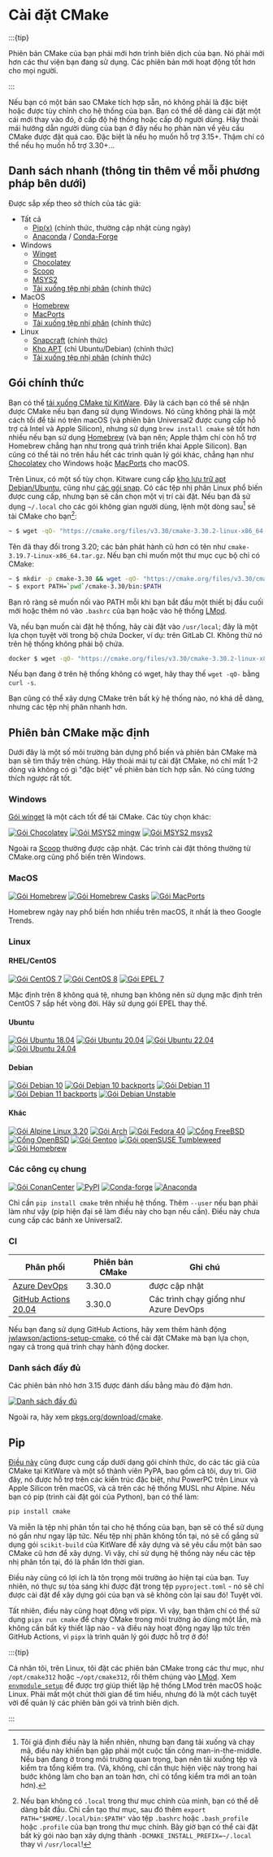# Cài đặt CMake

:::{tip}

Phiên bản CMake của bạn phải mới hơn trình biên dịch của bạn. Nó phải mới hơn các thư viện bạn đang sử dụng. Các phiên bản mới hoạt động tốt hơn cho mọi người.

:::

Nếu bạn có một bản sao CMake tích hợp sẵn, nó không phải là đặc biệt hoặc được tùy chỉnh cho hệ thống của bạn. Bạn có thể dễ dàng cài đặt một cái mới thay vào đó, ở cấp độ hệ thống hoặc cấp độ người dùng. Hãy thoải mái hướng dẫn người dùng của bạn ở đây nếu họ phàn nàn về yêu cầu CMake được đặt quá cao. Đặc biệt là nếu họ muốn hỗ trợ 3.15+. Thậm chí có thể nếu họ muốn hỗ trợ 3.30+...

## Danh sách nhanh (thông tin thêm về mỗi phương pháp bên dưới)

Được sắp xếp theo sở thích của tác giả:

- Tất cả
  - [Pip(x)][pypi] (chính thức, thường cập nhật cùng ngày)
  - [Anaconda][] / [Conda-Forge][]
- Windows
  - [Winget][]
  - [Chocolatey][]
  - [Scoop][]
  - [MSYS2][]
  - [Tải xuống tệp nhị phân][download] (chính thức)
- MacOS
  - [Homebrew][]
  - [MacPorts][]
  - [Tải xuống tệp nhị phân][download] (chính thức)
- Linux
  - [Snapcraft][snap] (chính thức)
  - [Kho APT][apt] (chỉ Ubuntu/Debian) (chính thức)
  - [Tải xuống tệp nhị phân][download] (chính thức)

## Gói chính thức

Bạn có thể [tải xuống CMake từ KitWare][download]. Đây là cách bạn có thể sẽ nhận được CMake nếu bạn đang sử dụng Windows. Nó cũng không phải là một cách tồi để tải nó trên macOS (và phiên bản Universal2 được cung cấp hỗ trợ cả Intel và Apple Silicon), nhưng sử dụng `brew install cmake` sẽ tốt hơn nhiều nếu bạn sử dụng [Homebrew](https://brew.sh) (và bạn nên; Apple thậm chí còn hỗ trợ Homebrew chẳng hạn như trong quá trình triển khai Apple Silicon). Bạn cũng có thể tải nó trên hầu hết các trình quản lý gói khác, chẳng hạn như [Chocolatey](https://chocolatey.org) cho Windows hoặc [MacPorts](https://www.macports.org) cho macOS.

Trên Linux, có một số tùy chọn. Kitware cung cấp [kho lưu trữ apt Debian/Ubuntu][apt], cũng như [các gói snap][snap]. Có các tệp nhị phân Linux phổ biến được cung cấp, nhưng bạn sẽ cần chọn một vị trí cài đặt. Nếu bạn đã sử dụng `~/.local` cho các gói không gian người dùng, lệnh một dòng sau[^1] sẽ tải CMake cho bạn[^2]:

```bash
~ $ wget -qO- "https://cmake.org/files/v3.30/cmake-3.30.2-linux-x86_64.tar.gz" | tar --strip-components=1 -xz -C ~/.local
```

Tên đã thay đổi trong 3.20; các bản phát hành cũ hơn có tên như `cmake-3.19.7-Linux-x86_64.tar.gz`. Nếu bạn chỉ muốn một thư mục cục bộ chỉ có CMake:

```bash
~ $ mkdir -p cmake-3.30 && wget -qO- "https://cmake.org/files/v3.30/cmake-3.30.2-linux-x86_64.tar.gz" | tar --strip-components=1 -xz -C cmake-3.30
~ $ export PATH=`pwd`/cmake-3.30/bin:$PATH
```

Bạn rõ ràng sẽ muốn nối vào PATH mỗi khi bạn bắt đầu một thiết bị đầu cuối mới hoặc thêm nó vào `.bashrc` của bạn hoặc vào hệ thống [LMod][].

Và, nếu bạn muốn cài đặt hệ thống, hãy cài đặt vào `/usr/local`; đây là một lựa chọn tuyệt vời trong bộ chứa Docker, ví dụ: trên GitLab CI. Không thử nó trên hệ thống không phải bộ chứa.

```bash
docker $ wget -qO- "https://cmake.org/files/v3.30/cmake-3.30.2-linux-x86_64.tar.gz" | tar --strip-components=1 -xz -C /usr/local
```

Nếu bạn đang ở trên hệ thống không có wget, hãy thay thế `wget -qO-` bằng `curl -s`.

Bạn cũng có thể xây dựng CMake trên bất kỳ hệ thống nào, nó khá dễ dàng, nhưng các tệp nhị phân nhanh hơn.

## Phiên bản CMake mặc định

Dưới đây là một số môi trường bản dựng phổ biến và phiên bản CMake mà bạn sẽ tìm thấy trên chúng. Hãy thoải mái tự cài đặt CMake, nó chỉ mất 1-2 dòng và không có gì "đặc biệt" về phiên bản tích hợp sẵn. Nó cũng tương thích ngược rất tốt.

### Windows

[Gói winget][winget] là một cách tốt để tải CMake. Các tùy chọn khác:

[![Gói Chocolatey](https://repology.org/badge/version-for-repo/chocolatey/cmake.svg)][chocolatey]
[![Gói MSYS2 mingw](https://repology.org/badge/version-for-repo/msys2_mingw/cmake.svg)][msys2]
[![Gói MSYS2 msys2](https://repology.org/badge/version-for-repo/msys2_msys2/cmake.svg)][msys2]

Ngoài ra [Scoop][scoop] thường được cập nhật. Các trình cài đặt thông thường từ CMake.org cũng phổ biến trên Windows.

### MacOS

[![Gói Homebrew](https://repology.org/badge/version-for-repo/homebrew/cmake.svg)][homebrew]
[![Gói Homebrew Casks](https://repology.org/badge/version-for-repo/homebrew_casks/cmake.svg)][homebrew-cask]
[![Gói MacPorts](https://repology.org/badge/version-for-repo/macports/cmake.svg)][macports]

Homebrew ngày nay phổ biến hơn nhiều trên macOS, ít nhất là theo Google Trends.

### Linux

#### RHEL/CentOS

[![Gói CentOS 7](https://repology.org/badge/version-for-repo/centos_7/cmake.svg?minversion=3.15.0)][centos]
[![Gói CentOS 8](https://repology.org/badge/version-for-repo/centos_8/cmake.svg?minversion=3.15.0)][centos]
[![Gói EPEL 7](https://repology.org/badge/version-for-repo/epel_7/cmake.svg?minversion=3.15.0)][centos]

Mặc định trên 8 không quá tệ, nhưng bạn không nên sử dụng mặc định trên CentOS 7 sắp hết vòng đời. Hãy sử dụng gói EPEL thay thế.

#### Ubuntu

[![Gói Ubuntu 18.04](https://repology.org/badge/version-for-repo/ubuntu_18_04/cmake.svg?minversion=3.15.0)](https://launchpad.net/ubuntu/bionic/+source/cmake)
[![Gói Ubuntu 20.04](https://repology.org/badge/version-for-repo/ubuntu_20_04/cmake.svg?minversion=3.15.0)](https://launchpad.net/ubuntu/focal/+source/cmake)
[![Gói Ubuntu 22.04](https://repology.org/badge/version-for-repo/ubuntu_22_04/cmake.svg?minversion=3.15.0)](https://launchpad.net/ubuntu/jammy/+source/cmake)
[![Gói Ubuntu 24.04](https://repology.org/badge/version-for-repo/ubuntu_24_04/cmake.svg?minversion=3.15.0)](https://launchpad.net/ubuntu/noble/+source/cmake)

#### Debian

[![Gói Debian 10](https://repology.org/badge/version-for-repo/debian_10/cmake.svg)][repology]
[![Gói Debian 10 backports](https://repology.org/badge/version-for-repo/debian_10_backports/cmake.svg)][repology]
[![Gói Debian 11](https://repology.org/badge/version-for-repo/debian_11/cmake.svg)][repology]
[![Gói Debian 11 backports](https://repology.org/badge/version-for-repo/debian_11_backports/cmake.svg)][repology]
[![Gói Debian Unstable](https://repology.org/badge/version-for-repo/debian_unstable/cmake.svg)][repology]

#### Khác

[![Gói Alpine Linux 3.20](https://repology.org/badge/version-for-repo/alpine_3_20/cmake.svg)](https://pkgs.alpinelinux.org/packages?name=cmake&branch=v3.20)
[![Gói Arch](https://repology.org/badge/version-for-repo/arch/cmake.svg)][repology]
[![Gói Fedora 40](https://repology.org/badge/version-for-repo/fedora_40/cmake.svg)][repology]
[![Cổng FreeBSD](https://repology.org/badge/version-for-repo/freebsd/cmake.svg)][repology]
[![Cổng OpenBSD](https://repology.org/badge/version-for-repo/openbsd/cmake.svg)][repology]
[![Gói Gentoo](https://repology.org/badge/version-for-repo/gentoo/cmake.svg)][repology]
[![Gói openSUSE Tumbleweed](https://repology.org/badge/version-for-repo/opensuse_tumbleweed/cmake.svg)][repology]
[![Gói Homebrew](https://repology.org/badge/version-for-repo/homebrew/cmake.svg)][homebrew]

### Các công cụ chung

[![Gói ConanCenter](https://repology.org/badge/version-for-repo/conancenter/cmake.svg)][repology]
[![PyPI](https://img.shields.io/pypi/v/cmake)][pypi]
[![Conda-forge](https://img.shields.io/conda/vn/conda-forge/cmake.svg)][conda-forge]
[![Anaconda](https://anaconda.org/anaconda/cmake/badges/version.svg?style=flat)][anaconda]

Chỉ cần `pip install cmake` trên nhiều hệ thống. Thêm `--user` nếu bạn phải làm như vậy (pip hiện đại sẽ làm điều này cho bạn nếu cần). Điều này chưa cung cấp các bánh xe Universal2.

### CI

| Phân phối                                                                                                                         | Phiên bản CMake | Ghi chú                                                        |
| ------------------------------------------------------------------------------------------------------------------------------------ | ------------- | ------------------------------------------------------------ |
| [Azure DevOps](https://docs.microsoft.com/en-us/azure/devops/pipelines/agents/hosted?view=azure-devops#use-a-microsoft-hosted-agent) | 3.30.0        | được cập nhật                                              |
| [GitHub Actions 20.04](https://github.com/actions/virtual-environments/blob/main/images/linux/Ubuntu2004-Readme.md)                  | 3.30.0        | Các trình chạy giống như Azure DevOps                                 |

Nếu bạn đang sử dụng GitHub Actions, hãy xem thêm hành động [jwlawson/actions-setup-cmake](https://github.com/marketplace/actions/actions-setup-cmake), có thể cài đặt CMake mà bạn lựa chọn, ngay cả trong quá trình chạy hành động docker.

### Danh sách đầy đủ

Các phiên bản nhỏ hơn 3.15 được đánh dấu bằng màu đỏ đậm hơn.

[![Danh sách đầy đủ](https://repology.org/badge/vertical-allrepos/cmake.svg?columns=3&minversion=3.15.0)][repology]

Ngoài ra, hãy xem [pkgs.org/download/cmake](https://pkgs.org/download/cmake).

## Pip

[Điều này][pypi] cũng được cung cấp dưới dạng gói chính thức, do các tác giả của CMake tại KitWare và một số thành viên PyPA, bao gồm cả tôi, duy trì. Giờ đây, nó được hỗ trợ trên các kiến trúc đặc biệt, như PowerPC trên Linux và Apple Silicon trên macOS, và cả trên các hệ thống MUSL như Alpine. Nếu bạn có pip (trình cài đặt gói của Python), bạn có thể làm:

```bash
pip install cmake
```

Và miễn là tệp nhị phân tồn tại cho hệ thống của bạn, bạn sẽ có thể sử dụng nó gần như ngay lập tức. Nếu tệp nhị phân không tồn tại, nó sẽ cố gắng sử dụng gói `scikit-build` của KitWare để xây dựng và sẽ yêu cầu một bản sao CMake cũ hơn để xây dựng. Vì vậy, chỉ sử dụng hệ thống này nếu các tệp nhị phân tồn tại, đó là phần lớn thời gian.

Điều này cũng có lợi ích là tôn trọng môi trường ảo hiện tại của bạn. Tuy nhiên, nó thực sự tỏa sáng khi được đặt trong tệp `pyproject.toml` - nó sẽ chỉ được cài đặt để xây dựng gói của bạn và sẽ không còn lại sau đó! Tuyệt vời.

Tất nhiên, điều này cũng hoạt động với pipx. Vì vậy, bạn thậm chí có thể sử dụng `pipx run cmake` để chạy CMake trong môi trường ảo dùng một lần, mà không cần bất kỳ thiết lập nào - và điều này hoạt động ngay lập tức trên GitHub Actions, vì `pipx` là trình quản lý gói được hỗ trợ ở đó!

:::{tip}

Cá nhân tôi, trên Linux, tôi đặt các phiên bản CMake trong các thư mục, như `/opt/cmake312` hoặc `~/opt/cmake312`, rồi thêm chúng vào [LMod][]. Xem [`envmodule_setup`][envmodule_setup] để được trợ giúp thiết lập hệ thống LMod trên macOS hoặc Linux. Phải mất một chút thời gian để tìm hiểu, nhưng đó là một cách tuyệt vời để quản lý các phiên bản gói và trình biên dịch.

[envmodule_setup]: https://github.com/CLIUtils/envmodule_setup

:::

[^1]: Tôi giả định điều này là hiển nhiên, nhưng bạn đang tải xuống và chạy mã, điều này khiến bạn gặp phải một cuộc tấn công man-in-the-middle. Nếu bạn đang ở trong môi trường quan trọng, bạn nên tải xuống tệp và kiểm tra tổng kiểm tra. (Và, không, chỉ cần thực hiện việc này trong hai bước không làm cho bạn an toàn hơn, chỉ có tổng kiểm tra mới an toàn hơn).
[^2]: Nếu bạn không có `.local` trong thư mục chính của mình, bạn có thể dễ dàng bắt đầu. Chỉ cần tạo thư mục, sau đó thêm `export PATH="$HOME/.local/bin:$PATH"` vào tệp `.bashrc` hoặc `.bash_profile` hoặc `.profile` của bạn trong thư mục chính. Bây giờ bạn có thể cài đặt bất kỳ gói nào bạn xây dựng thành `-DCMAKE_INSTALL_PREFIX=~/.local` thay vì `/usr/local`!

[repology]: https://repology.org/project/cmake/versions
[lmod]: http://lmod.readthedocs.io/en/latest/
[apt]: https://apt.kitware.com/
[snap]: https://snapcraft.io/cmake
[pypi]: https://pypi.org/project/cmake/
[winget]: https://github.com/microsoft/winget-pkgs/tree/master/manifests/k/Kitware/CMake
[chocolatey]: https://chocolatey.org/packages/cmake
[scoop]: https://github.com/ScoopInstaller/Main/blob/master/bucket/cmake.json
[msys2]: https://packages.msys2.org/base/mingw-w64-cmake
[anaconda]: https://anaconda.org/anaconda/cmake
[conda-forge]: https://github.com/conda-forge/cmake-feedstock
[download]: https://cmake.org/download/
[homebrew]: https://formulae.brew.sh/formula/cmake
[homebrew-cask]: https://formulae.brew.sh/cask/cmake
[macports]: https://ports.macports.org/port/cmake/summary
[centos]: https://rpms.remirepo.net/rpmphp/zoom.php?rpm=cmake
